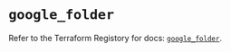 # `google_folder`

Refer to the Terraform Registory for docs: [`google_folder`](https://registry.terraform.io/providers/hashicorp/google-beta/4.70.0/docs/resources/google_folder).
